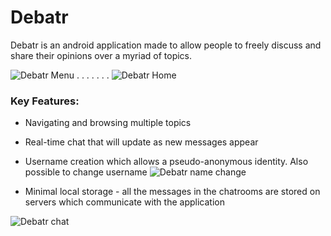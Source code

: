 # Debatr

Debatr is an android application made to allow people to freely discuss and share their opinions over a myriad of topics.


![Debatr Menu](https://imgur.com/11SO1V7.png)  . . . . . . .        ![Debatr Home](https://imgur.com/HSZkLhY.png)

### Key Features:

- Navigating and browsing multiple topics
- Real-time chat that will update as new messages appear
- Username creation which allows a pseudo-anonymous identity. Also possible to change username
![Debatr name change](https://imgur.com/eaHMX1J.png)

- Minimal local storage - all the messages in the chatrooms are stored on servers which communicate with the application


![Debatr chat](https://imgur.com/MGsTG61.png)


